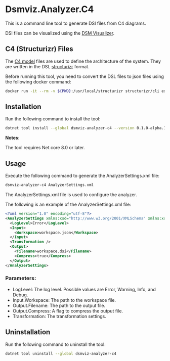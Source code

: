 # Dsmviz.Analyzer.C4

This is a command line tool to generate DSI files from C4 diagrams.

DSI files can be visualized using the [DSM Visualizer](https://github.com/dsmviz/dsmviz.github.io).

## C4 (Structurizr) Files

The [C4 model](https://c4model.com/) files are used to define the architecture of the system. They are written in the DSL [structurizr](https://structurizr.com/) format.

Before running this tool, you need to convert the DSL files to json files using the following docker command:

```bash
docker run -it --rm -v ${PWD}:/usr/local/structurizr structurizr/cli export -workspace workspace.dsl -format json
```

## Installation

Run the following command to install the tool:

```bash
dotnet tool install --global dsmviz-analyzer-c4 --version 0.1.0-alpha.1
```

**Notes**:

The tool requires Net core 8.0 or later.

## Usage

Execute the following command to generate the AnalyzerSettings.xml file:

```bash
dsmviz-analyzer-c4 AnalyzerSettings.xml
```

The AnalyzerSettings.xml file is used to configure the analyzer.

The following is an example of the AnalyzerSettings.xml file:

```xml
<?xml version="1.0" encoding="utf-8"?>
<AnalyzerSettings xmlns:xsd="http://www.w3.org/2001/XMLSchema" xmlns:xsi="http://www.w3.org/2001/XMLSchema-instance">
  <LogLevel>Error</LogLevel>
  <Input>
    <Workspace>workspace.json</Workspace>
  </Input>
  <Transformation />
  <Output>
    <Filename>workspace.dsi</Filename>
    <Compress>true</Compress>
  </Output>
</AnalyzerSettings>
```

### Parameters:

- LogLevel: The log level. Possible values are Error, Warning, Info, and Debug.
- Input.Workspace: The path to the workspace file.
- Output.Filename: The path to the output file.
- Output.Compress: A flag to compress the output file.
- Transformation: The transformation settings.


## Uninstallation

Run the following command to uninstall the tool:

```bash
dotnet tool uninstall --global dsmviz-analyzer-c4
```